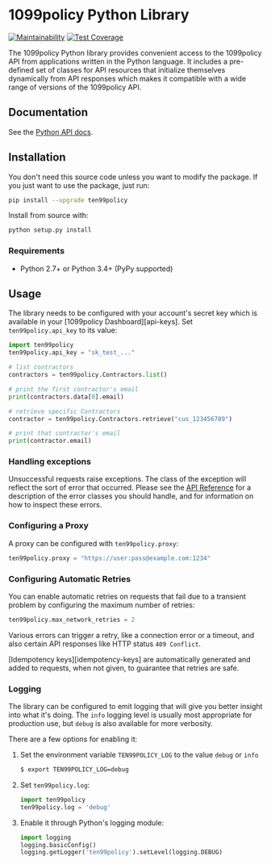 # 1099policy Python Library

<!-- [![CircleCI](https://circleci.com/gh/1099policy/ten99policy-python/tree/master.svg?style=svg)](https://circleci.com/gh/1099policy/ten99policy-python/tree/master) -->
[![Maintainability](https://api.codeclimate.com/v1/badges/25dc3b9db072fdfe552e/maintainability)](https://codeclimate.com/github/1099policy/ten99policy-python/maintainability)
[![Test Coverage](https://api.codeclimate.com/v1/badges/25dc3b9db072fdfe552e/test_coverage)](https://codeclimate.com/github/1099policy/ten99policy-python/test_coverage)

The 1099policy Python library provides convenient access to the 1099policy API from
applications written in the Python language. It includes a pre-defined set of
classes for API resources that initialize themselves dynamically from API
responses which makes it compatible with a wide range of versions of the 1099policy
API.

## Documentation

See the [Python API docs](https://docs.1099policy.com).

## Installation

You don't need this source code unless you want to modify the package. If you just
want to use the package, just run:

```sh
pip install --upgrade ten99policy
```

Install from source with:

```sh
python setup.py install
```

### Requirements

-   Python 2.7+ or Python 3.4+ (PyPy supported)

## Usage

The library needs to be configured with your account's secret key which is
available in your [1099policy Dashboard][api-keys]. Set `ten99policy.api_key` to its
value:

```python
import ten99policy
ten99policy.api_key = "sk_test_..."

# list contractors
contractors = ten99policy.Contractors.list()

# print the first contractor's email
print(contractors.data[0].email)

# retrieve specific Contractors
contractor = ten99policy.Contractors.retrieve("cus_123456789")

# print that contractor's email
print(contractor.email)
```

### Handling exceptions

Unsuccessful requests raise exceptions. The class of the exception will reflect
the sort of error that occurred. Please see the [API
Reference](https://docs.1099policy.com) for a description of
the error classes you should handle, and for information on how to inspect
these errors.

### Configuring a Proxy

A proxy can be configured with `ten99policy.proxy`:

```python
ten99policy.proxy = "https://user:pass@example.com:1234"
```

### Configuring Automatic Retries

You can enable automatic retries on requests that fail due to a transient
problem by configuring the maximum number of retries:

```python
ten99policy.max_network_retries = 2
```

Various errors can trigger a retry, like a connection error or a timeout, and
also certain API responses like HTTP status `409 Conflict`.

[Idempotency keys][idempotency-keys] are automatically generated and added to
requests, when not given, to guarantee that retries are safe.

### Logging

The library can be configured to emit logging that will give you better insight
into what it's doing. The `info` logging level is usually most appropriate for
production use, but `debug` is also available for more verbosity.

There are a few options for enabling it:

1. Set the environment variable `TEN99POLICY_LOG` to the value `debug` or `info`

    ```sh
    $ export TEN99POLICY_LOG=debug
    ```

2. Set `ten99policy.log`:

    ```python
    import ten99policy
    ten99policy.log = 'debug'
    ```

3. Enable it through Python's logging module:

    ```python
    import logging
    logging.basicConfig()
    logging.getLogger('ten99policy').setLevel(logging.DEBUG)
    ```
